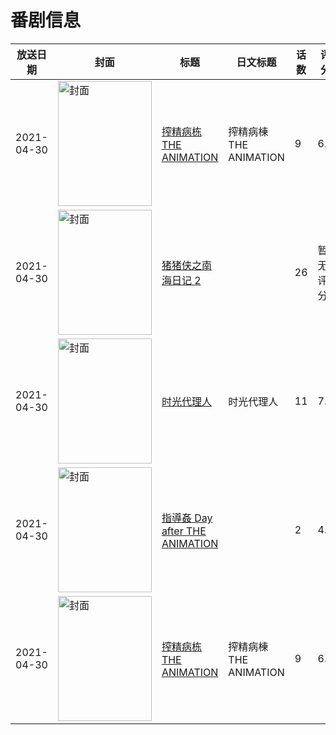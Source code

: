 # 番剧信息

|放送日期|封面|标题|日文标题|话数|评分|评分人数|
|---|---|---|---|---|---|---|
|2021-04-30|<img src="https://bangumi.tv/img/no_icon_subject.png" alt="封面" style="width:150px;height:200px;object-fit:cover;">|[搾精病栋 THE ANIMATION](https://bangumi.tv/subject/329585)|搾精病棟 THE ANIMATION|9|6.0|541人评分|
|2021-04-30|<img src="https://lain.bgm.tv/pic/cover/c/1f/17/384762_ZmGQJ.jpg" alt="封面" style="width:150px;height:200px;object-fit:cover;">|[猪猪侠之南海日记 2](https://bangumi.tv/subject/384762)||26|暂无评分|少于10人评分|
|2021-04-30|<img src="https://lain.bgm.tv/pic/cover/c/cf/fc/320224_3446Q.jpg" alt="封面" style="width:150px;height:200px;object-fit:cover;">|[时光代理人](https://bangumi.tv/subject/320224)|时光代理人|11|7.3|2835人评分|
|2021-04-30|<img src="https://bangumi.tv/img/no_icon_subject.png" alt="封面" style="width:150px;height:200px;object-fit:cover;">|[指導姦 Day after THE ANIMATION](https://bangumi.tv/subject/329583)||2|4.3|88人评分|
|2021-04-30|<img src="https://bangumi.tv/img/no_icon_subject.png" alt="封面" style="width:150px;height:200px;object-fit:cover;">|[搾精病栋 THE ANIMATION](https://bangumi.tv/subject/329585)|搾精病棟 THE ANIMATION|9|6.0|541人评分|
